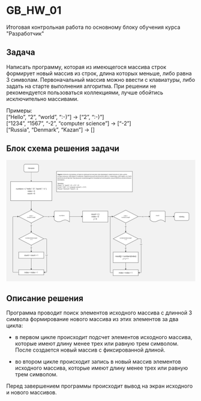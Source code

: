 # GB_HW_01
Итоговая контрольная работа по основному блоку обучения курса "Разработчик"


## Задача

Написать программу, которая из имеющегося массива строк формирует новый массив из строк, длина которых меньше, либо равна 3 символам. Первоначальный массив можно ввести с клавиатуры, либо задать на старте выполнения алгоритма. При решении не рекомендуется пользоваться коллекциями, лучше обойтись исключительно массивами.

Примеры:  
[“Hello”, “2”, “world”, “:-)”] → [“2”, “:-)”]  
[“1234”, “1567”, “-2”, “computer science”] → [“-2”]  
[“Russia”, “Denmark”, “Kazan”] → []  


## Блок схема решения задачи
![Блок-схема решения задачи](https://github.com/Yuriy-Zhitkov/GB_HW_01/blob/main/HW%20Main.jpg)


## Описание решения

Программа проводит поиск элементов исходного массива с длинной 3 символа формирование нового массива из этих элементов за два цикла: 

- в первом цикле происходит подсчет элементов исходного массива, которые имеют длину менее трех или равную трем символом. После создается новый массив с фиксированной длиной.

- во втором цикле происходит запись в новый массив элементов исходного массива, которые имеют длину менее трех или равную трем символом.

Перед завершением программы происходит вывод на экран исходного и нового массивов.
